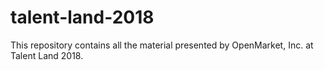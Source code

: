 # talent-land-2018
This repository contains all the material presented by OpenMarket, Inc. at Talent Land 2018.
